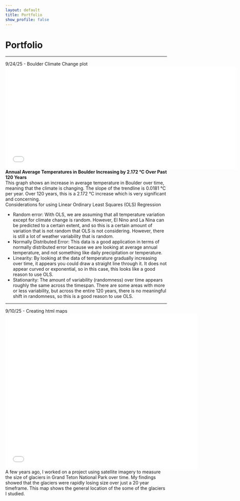 ```yaml
---
layout: default
title: Portfolio
show_profile: false
---
```


# Portfolio
---
9/24/25 - Boulder Climate Change plot
<embed type="text/html" src="/img/boulder_temp_plot.html" width="720" height="320">
**Annual Average Temperatures in Boulder Increasing by 2.172 °C Over Past 120 Years**   
This graph shows an increase in average temperature in Boulder over time, meaning that the climate is changing. The slope of the trendline is 0.0181 °C per year. Over 120 years, this is a 2.172 °C increase which is very significant and concerning.    
Considerations for using Linear Ordinary Least Squares (OLS) Regression
- Random error: With OLS, we are assuming that all temperature variation except for climate change is random. However, El Nino and La Nina can be predicted to a certain extent, and so this is a certain amount of variation that is not random that OLS is not considering. However, there is still a lot of weather variability that is random.
- Normally Distributed Error: This data is a good application in terms of normally distributed error because we are looking at average annual temperature, and not something like daily precipitation or temperature. 
- Linearity: By looking at the data of temperature gradually increasing over time, it appears you could draw a straight line through it. It does not appear curved or exponential, so in this case, this looks like a good reason to use OLS. 
- Stationarity: The amount of variability (randomness) over time appears roughly the same across the timespan. There are some areas with more or less variability, but across the entire 120 years, there is no meaningful shift in randomness, so this is a good reason to use OLS.

---
9/10/25 - Creating html maps
<embed type="text/html" src="/img/glacier.html" width="600" height="485">
A few years ago, I worked on a project using satellite imagery to measure the size of glaciers in Grand Teton National Park over time. My findings showed that the glaciers were rapidly losing size over just a 20 year timeframe. This map shows the general location of the some of the glaciers I studied. 

